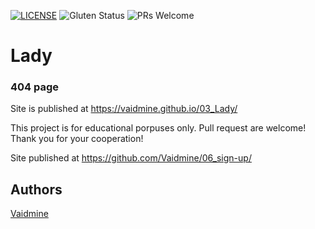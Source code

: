 [![LICENSE](https://img.shields.io/badge/license-MIT-blue.svg?style=flat-square)](https://github.com/belauzas/HTML5-website-template/blob/master/LICENSE.md)
![Gluten Status](https://img.shields.io/badge/Gluten-Free-green.svg)
![PRs Welcome](https://img.shields.io/badge/PRs-welcome-brightgreen.svg)

# Lady
### 404 page
Site is published at https://vaidmine.github.io/03_Lady/

This project is for educational porpuses only. 
Pull request are welcome! 
Thank you for your cooperation!

Site published at https://github.com/Vaidmine/06_sign-up/


## Authors
[Vaidmine](https://github.com/vaidmine)
